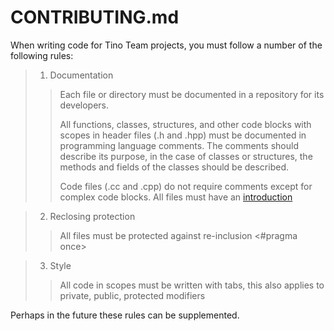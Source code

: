 # CONTRIBUTING.md

When writing code for Tino Team projects, you must follow a number of the following rules:

> 1. Documentation
>> Each file or directory must be documented in a repository for its developers.
>>
>> All functions, classes, structures, and other code blocks with scopes in header files (.h and .hpp) must be documented in programming language comments. The comments should describe its purpose, in the case of classes or structures, the methods and fields of the classes should be described.
>> 
>> Code files (.cc and .cpp) do not require comments except for complex code blocks.
>> All files must have an [introduction](https://github.com/VaisonE/tinostream/blob/main/tinostream/cpp/tinostream.cpp)

> 2. Reclosing protection
>> All files must be protected against re-inclusion <#pragma once>

> 3. Style 
>> All code in scopes must be written with tabs, this also applies to private, public, protected modifiers


Perhaps in the future these rules can be supplemented.